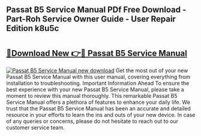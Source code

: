 ## Passat B5 Service Manual PDf Free Download - Part-Roh Service Owner Guide - User Repair Edition k8u5c

# <h2><a href="http://bc98696.oget.top/?id=Passat+B5+Service+Manual">🔗Download New 👉🔴 Passat B5 Service Manual</a></h2>

[![Passat B5 Service Manual new download](https://i.imgur.com/5g1atiW.png)](http://bc98696.oget.top/?id=Passat+B5+Service+Manual)
Get the most out of your new Passat B5 Service Manual with this user manual, covering everything from installation to troubleshooting. Important Information Ahead To ensure the best experience with your new Passat B5 Service Manual, please take a moment to review this manual thoroughly. This remarkable Passat B5 Service Manual offers a plethora of features to enhance your daily life. We trust that the Passat B5 Service Manual has been an accurate and detailed resource in your efforts to learn the ins and outs of your new device. In case of any queries or concerns, please do not hesitate to reach out to our customer service team.
